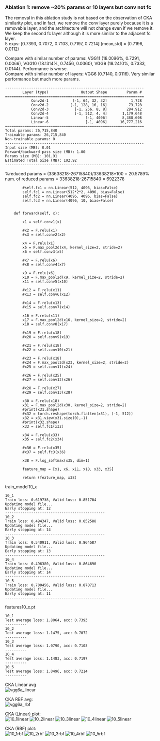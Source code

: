 ### Ablation 1: remove ~20% params or 10 layers but conv not fc
The removal in this ablation study is not based on the observation of CKA similarity plot, and in fact, we remove the conv layer purely because it is a removable layer, and the architecture will not change even if we remove it. We keep the second fc layer although it is more similar to the adjacent fc layer. <br>
5 exps: [0.7393, 0.7072, 0.7103, 0.7197, 0.7214] (mean,std) = (0.7196, 0.0112)<br>

Compare with similar number of params: VGG11 (18.0096%, 0.7291, 0.0066), VGG10 (18.1314%, 0.7456, 0.0060), VGG9 (18.2410%, 0.7333, 0.0144). Performance is worse.<br>
Compare with similar number of layers: VGG6 (0.7140, 0.0116). Very similar performance but much more params.
```
----------------------------------------------------------------
        Layer (type)               Output Shape         Param #
================================================================
            Conv2d-1           [-1, 64, 32, 32]           1,728
            Conv2d-2          [-1, 128, 16, 16]          73,728
            Conv2d-3            [-1, 256, 8, 8]         294,912
            Conv2d-4            [-1, 512, 4, 4]       1,179,648
            Linear-5                 [-1, 4096]       8,388,608
            Linear-6                 [-1, 4096]      16,777,216
================================================================
Total params: 26,715,840
Trainable params: 26,715,840
Non-trainable params: 0
----------------------------------------------------------------
Input size (MB): 0.01
Forward/backward pass size (MB): 1.00
Params size (MB): 101.91
Estimated Total Size (MB): 102.92
----------------------------------------------------------------
```
%reduced params = (33638218-26715840)/33638218\*100 = 20.5789% <br>
num. of reduced params = 33638218-26715840 = 6922378
```
        #self.fc1 = nn.Linear(512, 4096, bias=False)
        self.fc1 = nn.Linear(512*2*2, 4096, bias=False)
        self.fc2 = nn.Linear(4096, 4096, bias=False)
        self.fc3 = nn.Linear(4096, 10, bias=False)
        
        
    def forward(self, x):
        
        x1 = self.conv1(x)
        
        #x2 = F.relu(x1)
        #x3 = self.conv2(x2)
        
        x4 = F.relu(x1)
        x5 = F.max_pool2d(x4, kernel_size=2, stride=2)
        x6 = self.conv3(x5)
        
        #x7 = F.relu(x6)
        #x8 = self.conv4(x7)
        
        x9 = F.relu(x6)
        x10 = F.max_pool2d(x9, kernel_size=2, stride=2)
        x11 = self.conv5(x10)
        
        #x12 = F.relu(x11)
        #x13 = self.conv6(x12)
        
        #x14 = F.relu(x13)
        #x15 = self.conv7(x14)
        
        x16 = F.relu(x11)
        x17 = F.max_pool2d(x16, kernel_size=2, stride=2)
        x18 = self.conv8(x17)
        
        #x19 = F.relu(x18)
        #x20 = self.conv9(x19)
        
        #x21 = F.relu(x18)
        #x22 = self.conv10(x21)
        
        #x23 = F.relu(x18)
        #x24 = F.max_pool2d(x23, kernel_size=2, stride=2)
        #x25 = self.conv11(x24)
        
        #x26 = F.relu(x25)
        #x27 = self.conv12(x26)
        
        #x28 = F.relu(x27)
        #x29 = self.conv13(x28)
        
        x30 = F.relu(x18)
        x31 = F.max_pool2d(x30, kernel_size=2, stride=2)
        #print(x31.shape)
        #x32 = torch.reshape(torch.flatten(x31), (-1, 512))
        x32 = x31.view(x31.size(0),-1)
        #print(x32.shape)
        x33 = self.fc1(x32)
        
        x34 = F.relu(x33)
        x35 = self.fc2(x34)
        
        #x36 = F.relu(x35)
        #x37 = self.fc3(x36)
        
        x38 = F.log_softmax(x35, dim=1)
        
        feature_map = [x1, x6, x11, x18, x33, x35]
        
        return (feature_map, x38)
```
train_model10_x
```
10_1
Train loss: 0.619738, Valid loss: 0.851704
Updating model file...
Early stopping at: 12
----------------------------------------------
10_2
Train loss: 0.494347, Valid loss: 0.852588
Updating model file...
Early stopping at: 14
----------------------------------------------
10_3
Train loss: 0.540911, Valid loss: 0.864587
Updating model file...
Early stopping at: 13
----------------------------------------------
10_4
Train loss: 0.496380, Valid loss: 0.864690
Updating model file...
Early stopping at: 14
----------------------------------------------
10_5
Train loss: 0.700456, Valid loss: 0.870713
Updating model file...
Early stopping at: 11
----------------------------------------------
```
features10_x.pt
```
10_1
Test average loss: 1.8064, acc: 0.7393
----------
10_2
Test average loss: 1.1475, acc: 0.7072
----------
10_3
Test average loss: 1.0790, acc: 0.7103
----------
10_4
Test average loss: 1.1483, acc: 0.7197
----------
10_5
Test average loss: 1.0496, acc: 0.7214
----------
```
CKA Linear avg <br>
![vgg6a_linear](vgg6a_linear.png)

CKA RBF avg: <br>
![vgg6a_rbf](vgg6a_rbf.png)

CKA (Linear) plot:<br>
![10_1linear](10_1linear.png) ![10_2linear](10_2linear.png) ![10_3linear](10_3linear.png) ![10_4linear](10_4linear.png) ![10_5linear](10_5linear.png)

CKA (RBF) plot:<br>
![10_1rbf](10_1rbf.png) ![10_2rbf](10_2rbf.png) ![10_3rbf](10_3rbf.png) ![10_4rbf](10_4rbf.png) ![10_5rbf](10_5rbf.png)
